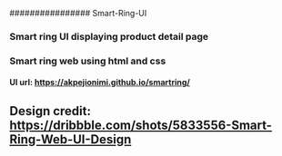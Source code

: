 ################ Smart-Ring-UI
### Smart ring UI displaying product detail page
### Smart ring web using html and css
#### UI url: https://akpejionimi.github.io/smartring/
## Design credit: https://dribbble.com/shots/5833556-Smart-Ring-Web-UI-Design
